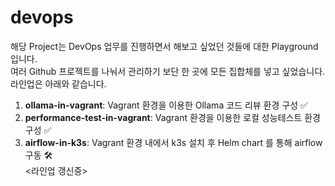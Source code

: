 # devops
해당 Project는 DevOps 업무를 진행하면서 해보고 싶었던 것들에 대한 Playground 입니다. <br>
여러 Github 프로젝트를 나눠서 관리하기 보단 한 곳에 모든 집합체를 넣고 싶었습니다.
라인업은 아래와 같습니다. <br>
1. <b>ollama-in-vagrant</b>: Vagrant 환경을 이용한 Ollama 코드 리뷰 환경 구성 ✅ 
2. <b>performance-test-in-vagrant</b>: Vagrant 환경을 이용한 로컬 성능테스트 환경 구성 ✅ <br>
3. <b>airflow-in-k3s</b>: Vagrant 환경 내에서 k3s 설치 후 Helm chart 를 통해 airflow 구동 🛠️ <br>
<라인업 갱신중>